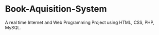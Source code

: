 # Book-Aquisition-System
A real time Internet and Web Programming Project using HTML, CSS, PHP, MySQL.
